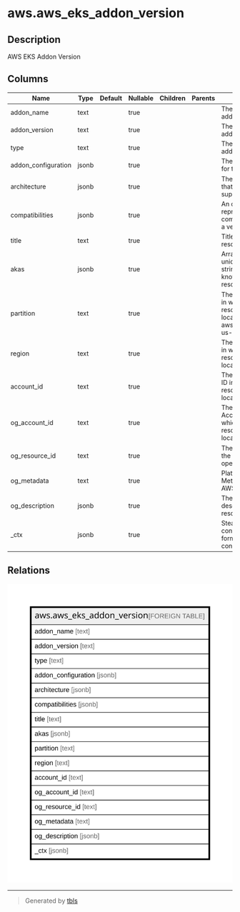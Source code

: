 # aws.aws_eks_addon_version

## Description

AWS EKS Addon Version

## Columns

| Name | Type | Default | Nullable | Children | Parents | Comment |
| ---- | ---- | ------- | -------- | -------- | ------- | ------- |
| addon_name | text |  | true |  |  | The name of the add-on. |
| addon_version | text |  | true |  |  | The version of the add-on. |
| type | text |  | true |  |  | The type of the add-on. |
| addon_configuration | jsonb |  | true |  |  | The configuration for the add-on. |
| architecture | jsonb |  | true |  |  | The architectures that the version supports. |
| compatibilities | jsonb |  | true |  |  | An object that represents the compatibilities of a version. |
| title | text |  | true |  |  | Title of the resource. |
| akas | jsonb |  | true |  |  | Array of globally unique identifier strings (also known as) for the resource. |
| partition | text |  | true |  |  | The AWS partition in which the resource is located (aws, aws-cn, or aws-us-gov). |
| region | text |  | true |  |  | The AWS Region in which the resource is located. |
| account_id | text |  | true |  |  | The AWS Account ID in which the resource is located. |
| og_account_id | text |  | true |  |  | The Platform Account ID in which the resource is located. |
| og_resource_id | text |  | true |  |  | The unique ID of the resource in opengovernance. |
| og_metadata | text |  | true |  |  | Platform Metadata of the AWS resource. |
| og_description | jsonb |  | true |  |  | The full model description of the resource |
| _ctx | jsonb |  | true |  |  | Steampipe context in JSON form, e.g. connection_name. |

## Relations

![er](aws.aws_eks_addon_version.svg)

---

> Generated by [tbls](https://github.com/k1LoW/tbls)

